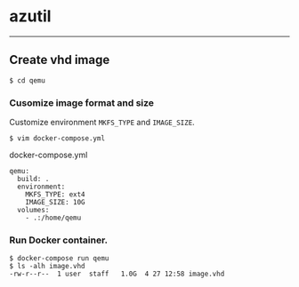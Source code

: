 # azutil
---

## Create vhd image


```
$ cd qemu
```

### Cusomize image format and size 

Customize environment `MKFS_TYPE` and `IMAGE_SIZE`.

```
$ vim docker-compose.yml
```

docker-compose.yml

``` 
qemu:
  build: .
  environment:
    MKFS_TYPE: ext4
    IMAGE_SIZE: 10G
  volumes:
    - .:/home/qemu
```

### Run Docker container.

```
$ docker-compose run qemu
$ ls -alh image.vhd
-rw-r--r--  1 user  staff   1.0G  4 27 12:58 image.vhd
```

